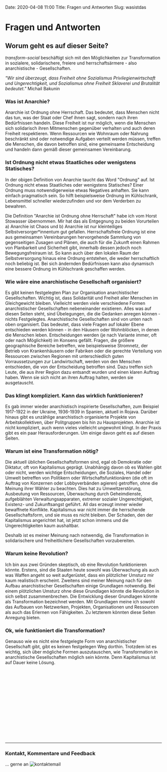 Date: 2020-04-08 11:00
Title: Fragen und Antworten
Slug: wasistdas

# Fragen und Antworten

## Worum geht es auf dieser Seite?

*transform-social* beschäftigt sich mit den Möglichkeiten zur Transformation in sozialere, solidarischere, freiere und herrschaftsärmere - also anarchistische - Gesellschaften.

*"Wir sind überzeugt, dass Freiheit ohne Sozialismus Privilegienwirtschaft und Ungerechtigkeit, und Sozialismus ohne Freiheit Sklaverei und Brutalität bedeutet."*
Michail Bakunin

### Was ist Anarchie?

Anarchie ist Ordnung ohne Herrschaft. Das bedeutet, dass Menschen nicht das tun, was der Staat oder Chef ihnen sagt, sondern nach ihren Bedürfnissen handeln.
Diese Freiheit ist nur möglich, wenn die Menschen sich solidarisch ihren Mitmenschen gegenüber verhalten und auch deren Freiheit respektieren.
Wenn Ressourcen wie Wohnraum oder Nahrung beschränkt sind oder notwendige Aufgaben verteilt werden müssen, treffen die Menschen, die davon betroffen sind, eine gemeinsame Entscheidung und handeln dann gemäß dieser gemeinsamen Vereinbarung.

### Ist Ordnung nicht etwas Staatliches oder wenigstens Statisches?

In der obigen Definition von Anarchie taucht das Word "Ordnung" auf.
Ist Ordnung nicht etwas Staatliches oder wenigstens Statisches?
Einer Ordnung muss notwendigerweise etwas Negatives anhaften.
Sie kann einfach pragmatisch sein. So hilft beispielsweise Ordnung im
Kühlschrank, Lebensmittel schneller wiederzufinden und vor dem Verderben zu bewahren.

Die Definition "Anarchie ist Ordnung ohne Herrschaft" habe ich vom Horst Stowasser übernommen.
Mir hat das als Entgegnung zu beiden Vorurteilen a) Anarchie ist Chaos und
b) Anarchie ist nur kleinteiliges Selbstversorger\*innentum gut gefallen.
Herrschaftsfreie Ordnung ist eine aus gemeinsamen Vereinbarungen hervorgehende
Sammlung von gegenseitigen Zusagen und Plänen, die auch für die Zukunft einen Rahmen von
Planbarkeit und Sicherheit gibt, innerhalb dessen jedoch noch Bewegungsfreiraum ist.
So kann auch über den lokalen Raum der Selbstversorgung hinaus eine Ordnung entstehen,
die weder herrschaftlich noch beliebig ist.
Bei sich ändernden Bedürfnissen kann also dynamisch eine bessere Ordnung im Kühlschrank geschaffen werden.


### Wie wäre eine anarchistische Gesellschaft organisiert?

Es gibt keinen festgelegten Plan zur Organisation anarchistischer Gesellschaften. Wichtig ist, dass Solidarität und Freiheit aller Menschen im Gleichgewicht bleiben.
Vielleicht werden viele verschiedene Formen anarchistischer Gesellschaften nebeneinander existieren.
Alles was auf diesen Seiten steht, sind Übelegungen, die die Gedanken anregen können - nichts Festgelegtes.
Anarchistische Gesellschaften sind von unten nach oben organisiert. Das bedeutet, dass viele Fragen auf lokaler Ebene entschieden werden können - in den Häusern oder Wohnblöcken, in denen die Menschen leben. Entscheidungen werden (je nach Variante immer, oft oder nach Möglichkeit) im Konsens gefällt.
Fragen, die größere geographische Bereiche betreffen, wie beispielsweise Stromnetz, der Betrieb von Krankenhäusern oder Fabriken oder die gerechte Verteilung von Ressourcen zwischen Regionen mit unterschiedlich guten Vorraussetzungen zur Landwirtschaft, werden von den Menschen entschieden, die von der Entscheidung betroffen sind. Dazu treffen sich Leute, die aus ihrer Region dazu entsandt wurden und einen klaren Auftrag haben. Wenn sie sich nicht an ihren Auftrag halten, werden sie ausgetauscht.


### Das klingt kompliziert. Kann das wirklich funktionieren?

Es gab immer wieder anarchistisch inspirierte Gesellschaften, zum Beispiel 1917-1922 in der Ukraine, 1936-1939 in Spanien, aktuell in Rojava. Darüber hinaus gibt es unzählige anarchistisch organisierte Projekte von Arbeitskollektiven, über Politgruppen bis hin zu Hausprojekten.
Anarchie ist nicht kompliziert, auch wenn vieles vielleicht ungewohnt klingt. In der Praxis gibt es ein paar Herausforderungen. Um einige davon geht es auf diesen Seiten.


### Warum ist eine Transformation nötig?

Die aktuell üblichen Gesellschaftsformen sind, egal ob Demokratie oder Diktatur, oft von Kapitalismus geprägt. Unabhängig davon ob es Wahlen gibt oder nicht, werden wichtige Entscheidungen, die Soziales, Handel oder Umwelt betreffen von Politikern oder Wirtschaftsfunktionären (die oft im Auftrag von Konzernen oder Lobbyverbänden agieren) getroffen, ohne die Meinung ihrer Wähler zu beachten.
Dies hat zu Umweltzerstörung, Ausbeutung von Ressourcen, Überwachung durch Geheimdienste, aufgeblähten Verwaltungsapparaten, extremer sozialer Ungerechtigkeit, Existenz- und Zukunftsangst geführt.
All das erzeugt immer wieder bewaffnete Konflikte.
Kapitalismus war nicht immer die herrschende Gesellschaftsform, und sie muss es nicht bleiben. Der Schaden, den der Kapitalismus angerichtet hat, ist jetzt schon immens und die Ungerechtigkeiten kaum aushaltbar.

Deshalb ist es meiner Meinung nach notwendig, die Transformation in solidarischere und freiheitlichere Gesellschaften vorzubereiten.


### Warum keine Revolution?

Ich bin aus zwei Gründen skeptisch, ob eine Revolution funktionieren könnte. Erstens, sind die Staaten heute sowohl was Überwachung als auch was Waffen angeht so weit aufgerüstet, dass ein plötzlicher Umsturz mir kaum realistisch erscheint. Zweitens sind meiner Meinung nach für den Aufbau anarchistischer Gesellschaften einige Grundlagen notwendig. Bei einem plötzlichen Umsturz ohne diese Grundlagen könnte die Revolution in sich selbst zusammenbrechen. Die Entwicklung dieser Grundlagen könnte als Transformation bezeichnet werden.
Mit Grundlagen meine ich sowohl das Aufbauen von Netzwerken, Projekten, Organisationen und Ressourcen als auch das Erlernen von Fähigkeiten. Zu letzterem könnten diese Seiten Anregung bieten.


### Ok, wie funktioniert die Transformation?

Genauso wie es nicht eine festgelegte Form von anarchistischer Gesellschaft gibt, gibt es keinen festgelegen Weg dorthin. Trotzdem ist es wichtig, sich über mögliche Formen auszutauschen, wie Transformation in anarchistische Gesellschaften möglich sein könnte. Denn Kapitalismus ist auf Dauer keine Lösung.



<br>
<br>
<br>
<br>
<br>
<br>
<br>
<br>
<br>
<br>
<br>
<br>
<br>


---

### Kontakt, Kommentare und Feedback

... gerne an <img src="/documents/email.png" alt="kontaktemail">
